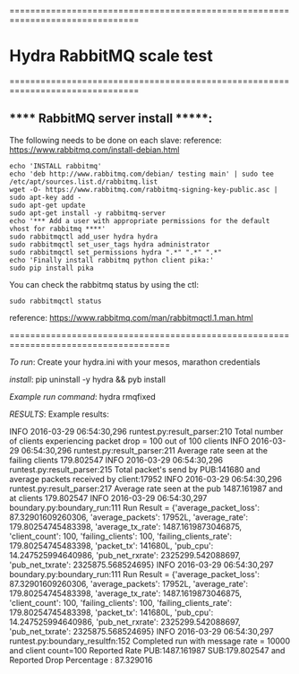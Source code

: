 ===============================================================================
# Hydra RabbitMQ scale test

===============================================================================

## **** RabbitMQ server install *****:

 The following needs to be done on each slave:
 reference: https://www.rabbitmq.com/install-debian.html

```
echo 'INSTALL rabbitmq'
echo 'deb http://www.rabbitmq.com/debian/ testing main' | sudo tee /etc/apt/sources.list.d/rabbitmq.list
wget -O- https://www.rabbitmq.com/rabbitmq-signing-key-public.asc | sudo apt-key add -
sudo apt-get update
sudo apt-get install -y rabbitmq-server
echo '*** Add a user with appropriate permissions for the default vhost for rabbitmq ****'
sudo rabbitmqctl add_user hydra hydra
sudo rabbitmqctl set_user_tags hydra administrator
sudo rabbitmqctl set_permissions hydra ".*" ".*" ".*"
echo 'Finally install rabbitmq python client pika:'
sudo pip install pika
```

You can check the rabbitmq status by using the ctl:

`sudo rabbitmqctl status`

reference: https://www.rabbitmq.com/man/rabbitmqctl.1.man.html

=====================================================================================


*To run*:
Create your hydra.ini with your mesos, marathon credentials


*install*:
pip uninstall -y hydra && pyb install

*Example run command*:
hydra rmqfixed


*RESULTS*:
Example results:

INFO 2016-03-29 06:54:30,296 runtest.py:result_parser:210 Total number of clients experiencing packet drop = 100 out of 100 clients
INFO 2016-03-29 06:54:30,296 runtest.py:result_parser:211 Average rate seen at the failing clients 179.802547
INFO 2016-03-29 06:54:30,296 runtest.py:result_parser:215 Total packet's send by PUB:141680 and average packets received by client:17952
INFO 2016-03-29 06:54:30,296 runtest.py:result_parser:217 Average rate seen at the pub 1487.161987 and at clients 179.802547
INFO 2016-03-29 06:54:30,297 boundary.py:boundary_run:111  Run Result = {'average_packet_loss': 87.32901609260306,
 'average_packets': 17952L,
 'average_rate': 179.80254745483398,
 'average_tx_rate': 1487.1619873046875,
 'client_count': 100,
 'failing_clients': 100,
 'failing_clients_rate': 179.80254745483398,
 'packet_tx': 141680L,
 'pub_cpu': 14.247525994640986,
 'pub_net_rxrate': 2325299.542088697,
 'pub_net_txrate': 2325875.568524695}
INFO 2016-03-29 06:54:30,297 boundary.py:boundary_run:111  Run Result = {'average_packet_loss': 87.32901609260306,
 'average_packets': 17952L,
 'average_rate': 179.80254745483398,
 'average_tx_rate': 1487.1619873046875,
 'client_count': 100,
 'failing_clients': 100,
 'failing_clients_rate': 179.80254745483398,
 'packet_tx': 141680L,
 'pub_cpu': 14.247525994640986,
 'pub_net_rxrate': 2325299.542088697,
 'pub_net_txrate': 2325875.568524695}
INFO 2016-03-29 06:54:30,297 runtest.py:boundary_resultfn:152 Completed run with message rate = 10000 and client count=100 Reported Rate PUB:1487.161987 SUB:179.802547 and Reported Drop Percentage : 87.329016
